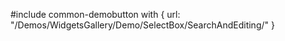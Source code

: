 #include common-demobutton with {
    url: "/Demos/WidgetsGallery/Demo/SelectBox/SearchAndEditing/"
}